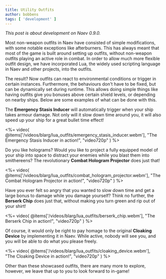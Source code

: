 ```yaml
---
title: Utility Outfits
author: bobbens
tags: [ 'development' ]
---
```


*This post is about development on Naev 0.9.0.*

Most non-weapon outfits in Naev have consisted of simple modifications, with some notable exceptions like afterburners. This has always meant that most of the game is built around setting up outfits, without non-weapon outfits playing an active role in combat. In order to allow much more flexible outfit design, we have incorporated Lua, the widely used scripting language in Naev and other projects, into the outfits.

The result? Now outfits can react to environmental conditions or trigger in certain instances. Furthermore, the behaviours don't have to be fixed, but can be dynamically set during runtime. This allows doing simple things like having outfits give you bonuses above certain shield levels, or depending on nearby ships. Below are some examples of what can be done with this.

The **Emergency Stasis Inducer** will automatically trigger when your ship takes armour damage. Not only will it slow down time around you, it will also speed up your ship for a great bullet time effect!

<%= video( @items['/videos/blarg/lua_outfits/emergency_stasis_inducer.webm'], "The Emergency Stasis Inducer in action!", "video720p" ) %>

Do you like holograms? Would you like to project a fully equipped model of your ship into space to distract your enemies while you blast them into smithereens? The revolutionary **Combat Hologram Projector** does just that!

<%= video( @items['/videos/blarg/lua_outfits/combat_hologram_projector.webm'], "The Combat Hologram Projector in action!", "video720p" ) %>

Have you ever felt so angry that you wanted to slow down time and get a large bonus to damage while you damage yourself? Think no further, the **Berserk Chip** does just that, without making you turn green and rip out of your shirt!

<%= video( @items['/videos/blarg/lua_outfits/berserk_chip.webm'], "The Berserk Chip in action!", "video720p" ) %>

Of course, it would only be right to pay homage to the original **Cloaking Device** by implementing it in Naev. While active, nobody will see you, and you will be able to do what you please freely.

<%= video( @items['/videos/blarg/lua_outfits/cloaking_device.webm'], "The Cloaking Device in action!", "video720p" ) %>

Other than these showcased outfits, there are many more to explore, however, we leave that up to you to look forward to in-game!
